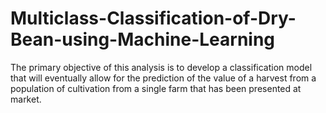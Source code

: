 # Multiclass-Classification-of-Dry-Bean-using-Machine-Learning
The primary objective of this analysis is to develop a classification model that will eventually allow for the prediction of the value of a harvest from a population of cultivation from a single farm that has been presented at market.
